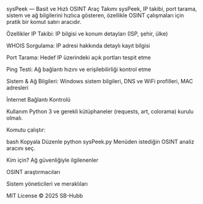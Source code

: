 sysPeek — Basit ve Hızlı OSINT Araç Takımı
sysPeek, IP takibi, port tarama, sistem ve ağ bilgilerini hızlıca gösteren, özellikle OSINT çalışmaları için pratik bir komut satırı aracıdır.

Özellikler
IP Takibi: IP bilgisi ve konum detayları (ISP, şehir, ülke)

WHOIS Sorgulama: IP adresi hakkında detaylı kayıt bilgisi

Port Tarama: Hedef IP üzerindeki açık portları tespit etme

Ping Testi: Ağ bağlantı hızını ve erişilebilirliği kontrol etme

Sistem & Ağ Bilgileri: Windows sistem bilgileri, DNS ve WiFi profilleri, MAC adresleri

İnternet Bağlantı Kontrolü

Kullanım
Python 3 ve gerekli kütüphaneler (requests, art, colorama) kurulu olmalı.

Komutu çalıştır:

bash
Kopyala
Düzenle
python sysPeek.py
Menüden istediğin OSINT analiz aracını seç.

Kim için?
Ağ güvenliğiyle ilgilenenler

OSINT araştırmacıları

Sistem yöneticileri ve meraklıları

MIT License © 2025 SB-Hubb
